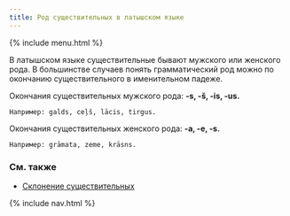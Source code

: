 ```yaml
---
title: Род существительных в латышском языке
---
```


{% include menu.html %}

В латышском языке существительные бывают мужского или женского рода. В большинстве случаев понять грамматический род можно по окончанию существительного в именительном падеже.

Окончания существительных мужского рода: **-s, -š, -is, -us.**

    Например: galds, ceļš, lācis, tirgus.

Окончания существительных женского рода: **-a, -e, -s.**

    Например: grāmata, zeme, krāsns.

### См. также

- [Склонение существительных](../declination/)

{% include nav.html %}
